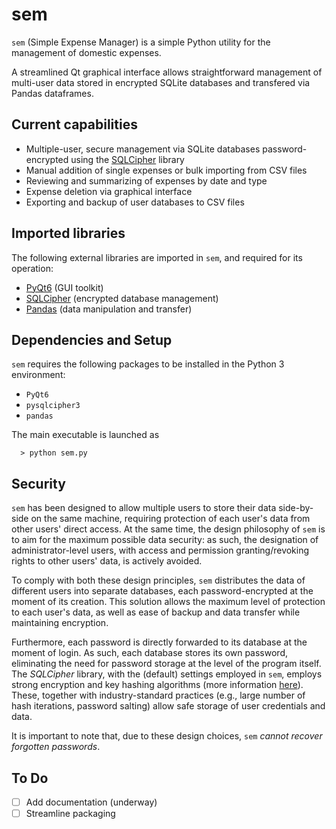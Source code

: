 # sem
`sem` (Simple Expense Manager) is a simple Python utility for
the management of domestic expenses.

A streamlined Qt graphical interface allows straightforward
management of multi-user data stored in encrypted SQLite
databases and transfered via Pandas dataframes.



## Current capabilities

- Multiple-user, secure management via SQLite databases
  password-encrypted using the
  [SQLCipher](https://www.zetetic.net/sqlcipher/) library
- Manual addition of single expenses or bulk importing from CSV
  files
- Reviewing and summarizing of expenses by date and type
- Expense deletion via graphical interface
- Exporting and backup of user databases to CSV files



## Imported libraries

The following external libraries are imported in `sem`, and
required for its operation:

- [PyQt6](https://www.riverbankcomputing.com/software/pyqt/)
  (GUI toolkit)
- [SQLCipher](https://www.zetetic.net/sqlcipher/) (encrypted
  database management)
- [Pandas](https://pandas.pydata.org/) (data manipulation and
  transfer)



## Dependencies and Setup

`sem` requires the following packages to be installed in the
Python 3 environment:

- `PyQt6`
- `pysqlcipher3`
- `pandas`

The main executable is launched as

```
  > python sem.py
```



## Security

`sem` has been designed to allow multiple users to store their
data side-by-side on the same machine, requiring protection of
each user's data from other users' direct access. At the same
time, the design philosophy of `sem` is to aim for the maximum
possible data security: as such, the designation of
administrator-level users, with access and permission
granting/revoking rights to other users' data, is actively
avoided.

To comply with both these design principles, `sem` distributes
the data of different users into separate databases, each
password-encrypted at the moment of its creation. This solution
allows the maximum level of protection to each user's data, as
well as ease of backup and data transfer while maintaining
encryption.

Furthermore, each password is directly forwarded to its
database at the moment of login. As such, each database stores
its own password, eliminating the need for password storage at
the level of the program itself. The *SQLCipher* library, with
the (default) settings employed in `sem`, employs strong
encryption and key hashing algorithms (more information
[here](https://www.zetetic.net/sqlcipher/design/)). These,
together with industry-standard practices (e.g., large number
of hash iterations, password salting) allow safe storage of
user credentials and data.

It is important to note that, due to these design choices,
`sem` *cannot recover forgotten passwords*.



## To Do

- [ ] Add documentation (underway)
- [ ] Streamline packaging
